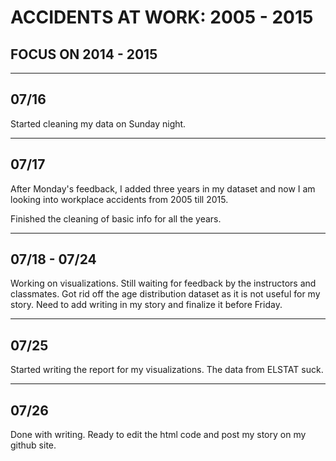 # ACCIDENTS AT WORK: 2005 - 2015
## FOCUS ON 2014 - 2015

-------------

## 07/16

Started cleaning my data on Sunday night.

------------------

## 07/17

After Monday's feedback, I added three years in my dataset and now I am
looking into workplace accidents from 2005 till 2015.

Finished the cleaning of basic info for all the years.

--------------------

## 07/18 - 07/24

Working on visualizations. Still waiting for feedback by the instructors and classmates.
Got rid off the age distribution dataset as it is not useful for my story.
Need to add writing in my story and finalize it before Friday.

----------------

## 07/25

Started writing the report for my visualizations.
The data from ELSTAT suck.

-----------------

## 07/26

Done with writing. Ready to edit the html code and post my story on my github site.

